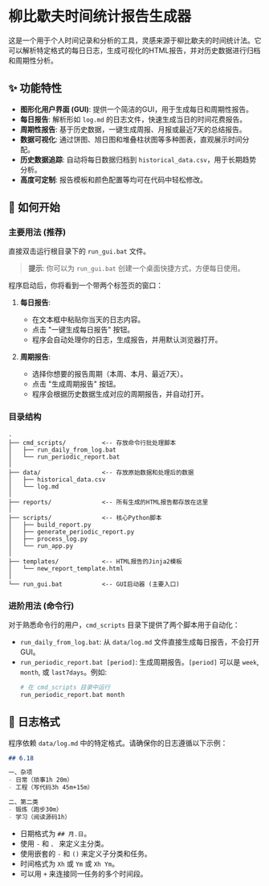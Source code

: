 # 柳比歇夫时间统计报告生成器

这是一个用于个人时间记录和分析的工具，灵感来源于柳比歇夫的时间统计法。它可以解析特定格式的每日日志，生成可视化的HTML报告，并对历史数据进行归档和周期性分析。

## ✨ 功能特性

- **图形化用户界面 (GUI)**: 提供一个简洁的GUI，用于生成每日和周期性报告。
- **每日报告**: 解析形如 `log.md` 的日志文件，快速生成当日的时间花费报告。
- **周期性报告**: 基于历史数据，一键生成周报、月报或最近7天的总结报告。
- **数据可视化**: 通过饼图、旭日图和堆叠柱状图等多种图表，直观展示时间分配。
- **历史数据追踪**: 自动将每日数据归档到 `historical_data.csv`，用于长期趋势分析。
- **高度可定制**: 报告模板和颜色配置等均可在代码中轻松修改。

## 🚀 如何开始

### 主要用法 (推荐)

直接双击运行根目录下的 `run_gui.bat` 文件。

> **提示**: 你可以为 `run_gui.bat` 创建一个桌面快捷方式，方便每日使用。

程序启动后，你将看到一个带两个标签页的窗口：

1.  **每日报告**:
    *   在文本框中粘贴你当天的日志内容。
    *   点击 "一键生成每日报告" 按钮。
    *   程序会自动处理你的日志，生成报告，并用默认浏览器打开。

2.  **周期报告**:
    *   选择你想要的报告周期（本周、本月、最近7天）。
    *   点击 "生成周期报告" 按钮。
    *   程序会根据历史数据生成对应的周期报告，并自动打开。

### 目录结构

```
.
├── cmd_scripts/          <-- 存放命令行批处理脚本
│   ├── run_daily_from_log.bat
│   └── run_periodic_report.bat
│
├── data/                 <-- 存放原始数据和处理后的数据
│   ├── historical_data.csv
│   └── log.md
│
├── reports/              <-- 所有生成的HTML报告都存放在这里
│
├── scripts/              <-- 核心Python脚本
│   ├── build_report.py
│   ├── generate_periodic_report.py
│   ├── process_log.py
│   └── run_app.py
│
├── templates/            <-- HTML报告的Jinja2模板
│   └── new_report_template.html
│
└── run_gui.bat           <-- GUI启动器 (主要入口)
```

### 进阶用法 (命令行)

对于熟悉命令行的用户，`cmd_scripts` 目录下提供了两个脚本用于自动化：

-   `run_daily_from_log.bat`: 从 `data/log.md` 文件直接生成每日报告，不会打开GUI。
-   `run_periodic_report.bat [period]`: 生成周期报告。`[period]` 可以是 `week`, `month`, 或 `last7days`。例如:
    ```bash
    # 在 cmd_scripts 目录中运行
    run_periodic_report.bat month
    ```

## 📝 日志格式

程序依赖 `data/log.md` 中的特定格式。请确保你的日志遵循以下示例：

```markdown
## 6.18

一、杂项
- 日常（琐事1h 20m）
- 工程（写代码3h 45m+15m）

二、第二类
- 锻炼（跑步30m）
- 学习（阅读源码1h）
```

- 日期格式为 `## 月.日`。
- 使用 `-` 和 `、` 来定义主分类。
- 使用嵌套的 `-` 和 `()` 来定义子分类和任务。
- 时间格式为 `Xh` 或 `Ym` 或 `Xh Ym`。
- 可以用 `+` 来连接同一任务的多个时间段。 